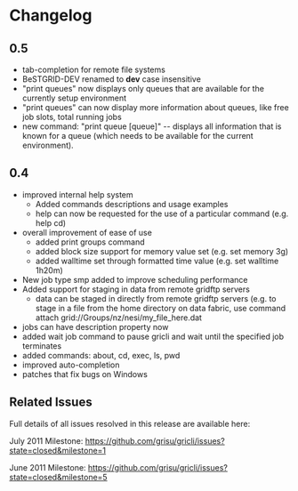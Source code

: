 Changelog
=========

0.5
---

* tab-completion for remote file systems
* BeSTGRID-DEV renamed to **dev** case insensitive
* "print queues" now displays only queues that are available for the currently setup environment
* "print queues" can now display more information about queues, like free job slots, total running jobs
* new command: "print queue [queue]" -- displays all information that is known for a queue (which needs to be available for the current environment).

0.4
---

* improved internal help system
  - Added commands descriptions and usage examples
  - help can now be requested for the use of a particular command (e.g. help cd)
* overall improvement of ease of use
  - added print groups command
  - added block size support for memory value set (e.g. set memory 3g)
  - added walltime set through formatted time value (e.g. set walltime 1h20m)
* New job type smp added to improve scheduling performance
* Added support for staging in data from remote gridftp servers
   - data can be staged in directly from remote gridftp servers (e.g. to stage in a file from the home directory on data fabric, use command attach grid://Groups/nz/nesi/my_file_here.dat
* jobs can have description property now
* added wait job command to pause gricli and wait until the specified job terminates
* added commands: about, cd, exec, ls, pwd
* improved auto-completion
* patches that fix bugs on Windows

Related Issues
---

Full details of all issues resolved in this release are available here:

July 2011 Milestone: https://github.com/grisu/gricli/issues?state=closed&milestone=1

June 2011 Milestone: https://github.com/grisu/gricli/issues?state=closed&milestone=5